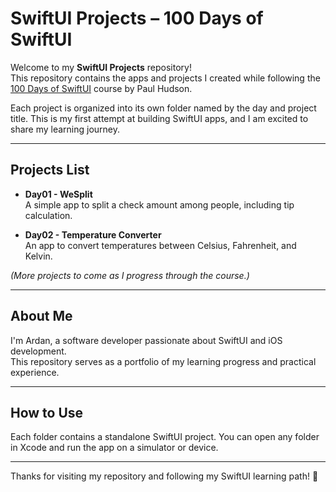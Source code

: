 # SwiftUI Projects – 100 Days of SwiftUI

Welcome to my **SwiftUI Projects** repository!  
This repository contains the apps and projects I created while following the [100 Days of SwiftUI](https://www.hackingwithswift.com/100/swiftui/) course by Paul Hudson.

Each project is organized into its own folder named by the day and project title. This is my first attempt at building SwiftUI apps, and I am excited to share my learning journey.

---

## Projects List

- **Day01 - WeSplit**  
  A simple app to split a check amount among people, including tip calculation.

- **Day02 - Temperature Converter**  
  An app to convert temperatures between Celsius, Fahrenheit, and Kelvin.

*(More projects to come as I progress through the course.)*

---

## About Me

I'm Ardan, a software developer passionate about SwiftUI and iOS development.  
This repository serves as a portfolio of my learning progress and practical experience.

---

## How to Use

Each folder contains a standalone SwiftUI project. You can open any folder in Xcode and run the app on a simulator or device.

---


Thanks for visiting my repository and following my SwiftUI learning path! 🚀
